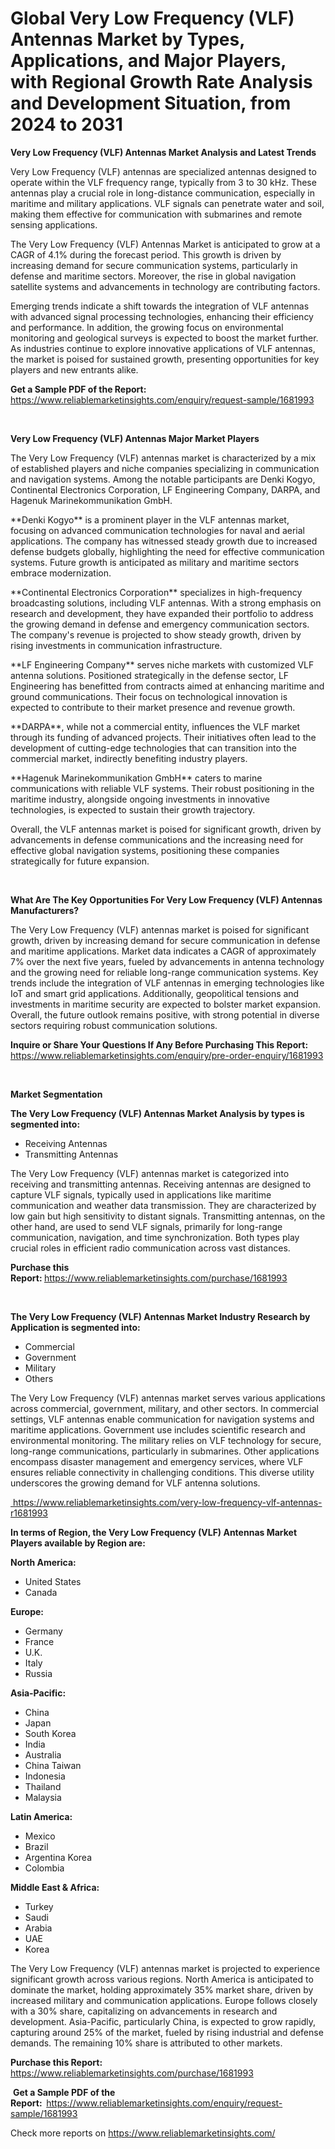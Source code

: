 <p><h1>Global Very Low Frequency (VLF) Antennas Market by Types, Applications, and Major Players, with Regional Growth Rate Analysis and Development Situation, from 2024 to 2031</h1></p><p><strong>Very Low Frequency (VLF) Antennas Market Analysis and Latest Trends</strong></p>
<p><p>Very Low Frequency (VLF) antennas are specialized antennas designed to operate within the VLF frequency range, typically from 3 to 30 kHz. These antennas play a crucial role in long-distance communication, especially in maritime and military applications. VLF signals can penetrate water and soil, making them effective for communication with submarines and remote sensing applications.</p><p>The Very Low Frequency (VLF) Antennas Market is anticipated to grow at a CAGR of 4.1% during the forecast period. This growth is driven by increasing demand for secure communication systems, particularly in defense and maritime sectors. Moreover, the rise in global navigation satellite systems and advancements in technology are contributing factors. </p><p>Emerging trends indicate a shift towards the integration of VLF antennas with advanced signal processing technologies, enhancing their efficiency and performance. In addition, the growing focus on environmental monitoring and geological surveys is expected to boost the market further. As industries continue to explore innovative applications of VLF antennas, the market is poised for sustained growth, presenting opportunities for key players and new entrants alike.</p></p>
<p><strong>Get a Sample PDF of the Report:&nbsp;</strong> <a href="https://www.reliablemarketinsights.com/enquiry/request-sample/1681993?utm_campaign=2012&utm_medium=2&utm_source=Github&utm_content=ia&utm_term=29122024&utm_id=very-low-frequency-vlf-antennas">https://www.reliablemarketinsights.com/enquiry/request-sample/1681993</a></p>
<p>&nbsp;</p>
<p><strong>Very Low Frequency (VLF) Antennas Major Market Players</strong></p>
<p><p>The Very Low Frequency (VLF) antennas market is characterized by a mix of established players and niche companies specializing in communication and navigation systems. Among the notable participants are Denki Kogyo, Continental Electronics Corporation, LF Engineering Company, DARPA, and Hagenuk Marinekommunikation GmbH.</p><p>**Denki Kogyo** is a prominent player in the VLF antennas market, focusing on advanced communication technologies for naval and aerial applications. The company has witnessed steady growth due to increased defense budgets globally, highlighting the need for effective communication systems. Future growth is anticipated as military and maritime sectors embrace modernization.</p><p>**Continental Electronics Corporation** specializes in high-frequency broadcasting solutions, including VLF antennas. With a strong emphasis on research and development, they have expanded their portfolio to address the growing demand in defense and emergency communication sectors. The company's revenue is projected to show steady growth, driven by rising investments in communication infrastructure.</p><p>**LF Engineering Company** serves niche markets with customized VLF antenna solutions. Positioned strategically in the defense sector, LF Engineering has benefitted from contracts aimed at enhancing maritime and ground communications. Their focus on technological innovation is expected to contribute to their market presence and revenue growth.</p><p>**DARPA**, while not a commercial entity, influences the VLF market through its funding of advanced projects. Their initiatives often lead to the development of cutting-edge technologies that can transition into the commercial market, indirectly benefiting industry players.</p><p>**Hagenuk Marinekommunikation GmbH** caters to marine communications with reliable VLF systems. Their robust positioning in the maritime industry, alongside ongoing investments in innovative technologies, is expected to sustain their growth trajectory.</p><p>Overall, the VLF antennas market is poised for significant growth, driven by advancements in defense communications and the increasing need for effective global navigation systems, positioning these companies strategically for future expansion.</p></p>
<p>&nbsp;</p>
<p><strong>What Are The Key Opportunities For Very Low Frequency (VLF) Antennas Manufacturers?</strong></p>
<p><p>The Very Low Frequency (VLF) antennas market is poised for significant growth, driven by increasing demand for secure communication in defense and maritime applications. Market data indicates a CAGR of approximately 7% over the next five years, fueled by advancements in antenna technology and the growing need for reliable long-range communication systems. Key trends include the integration of VLF antennas in emerging technologies like IoT and smart grid applications. Additionally, geopolitical tensions and investments in maritime security are expected to bolster market expansion. Overall, the future outlook remains positive, with strong potential in diverse sectors requiring robust communication solutions.</p></p>
<p><strong>Inquire or Share Your Questions If Any Before Purchasing This Report:</strong> <a href="https://www.reliablemarketinsights.com/enquiry/pre-order-enquiry/1681993?utm_campaign=2012&utm_medium=2&utm_source=Github&utm_content=ia&utm_term=29122024&utm_id=very-low-frequency-vlf-antennas">https://www.reliablemarketinsights.com/enquiry/pre-order-enquiry/1681993</a></p>
<p>&nbsp;</p>
<p><strong>Market Segmentation</strong></p>
<p><strong>The Very Low Frequency (VLF) Antennas Market Analysis by types is segmented into:</strong></p>
<p><ul><li>Receiving Antennas</li><li>Transmitting Antennas</li></ul></p>
<p><p>The Very Low Frequency (VLF) antennas market is categorized into receiving and transmitting antennas. Receiving antennas are designed to capture VLF signals, typically used in applications like maritime communication and weather data transmission. They are characterized by low gain but high sensitivity to distant signals. Transmitting antennas, on the other hand, are used to send VLF signals, primarily for long-range communication, navigation, and time synchronization. Both types play crucial roles in efficient radio communication across vast distances.</p></p>
<p><strong>Purchase this Report:&nbsp;</strong><a href="https://www.reliablemarketinsights.com/purchase/1681993?utm_campaign=2012&utm_medium=2&utm_source=Github&utm_content=ia&utm_term=29122024&utm_id=very-low-frequency-vlf-antennas">https://www.reliablemarketinsights.com/purchase/1681993</a></p>
<p>&nbsp;</p>
<p><strong>The Very Low Frequency (VLF) Antennas Market Industry Research by Application is segmented into:</strong></p>
<p><ul><li>Commercial</li><li>Government</li><li>Military</li><li>Others</li></ul></p>
<p><p>The Very Low Frequency (VLF) antennas market serves various applications across commercial, government, military, and other sectors. In commercial settings, VLF antennas enable communication for navigation systems and maritime applications. Government use includes scientific research and environmental monitoring. The military relies on VLF technology for secure, long-range communications, particularly in submarines. Other applications encompass disaster management and emergency services, where VLF ensures reliable connectivity in challenging conditions. This diverse utility underscores the growing demand for VLF antenna solutions.</p></p>
<p><a href="https://www.reliablemarketinsights.com/very-low-frequency-vlf-antennas-r1681993?utm_campaign=2012&utm_medium=2&utm_source=Github&utm_content=ia&utm_term=29122024&utm_id=very-low-frequency-vlf-antennas">&nbsp;https://www.reliablemarketinsights.com/very-low-frequency-vlf-antennas-r1681993</a></p>
<p><strong>In terms of Region, the Very Low Frequency (VLF) Antennas Market Players available by Region are:</strong></p>
<p>
    <p> <strong> North America: </strong>
        <ul>
            <li>United States</li>
            <li>Canada</li>
        </ul>
        </p> 
    <p> <strong> Europe: </strong>
        <ul>
            <li>Germany</li>
            <li>France</li>
            <li>U.K.</li>
            <li>Italy</li>
            <li>Russia</li>
        </ul>
        </p> 
    <p> <strong> Asia-Pacific: </strong>
        <ul>
            <li>China</li>
            <li>Japan</li>
            <li>South Korea</li>
            <li>India</li>
            <li>Australia</li>
            <li>China Taiwan</li>
            <li>Indonesia</li>
            <li>Thailand</li>
            <li>Malaysia</li>
        </ul>
        </p> 
    <p> <strong> Latin America: </strong>
        <ul>
            <li>Mexico</li>
            <li>Brazil</li>
            <li>Argentina Korea</li>
            <li>Colombia</li>
        </ul>
        </p> 
    <p> <strong> Middle East & Africa: </strong>
        <ul>
            <li>Turkey</li>
            <li>Saudi</li>
            <li>Arabia</li>
            <li>UAE</li>
            <li>Korea</li>
        </ul>
    </p>
    </p>
<p><p>The Very Low Frequency (VLF) antennas market is projected to experience significant growth across various regions. North America is anticipated to dominate the market, holding approximately 35% market share, driven by increased military and communication applications. Europe follows closely with a 30% share, capitalizing on advancements in research and development. Asia-Pacific, particularly China, is expected to grow rapidly, capturing around 25% of the market, fueled by rising industrial and defense demands. The remaining 10% share is attributed to other markets.</p></p>
<p><strong>Purchase this Report: </strong><a href="https://www.reliablemarketinsights.com/purchase/1681993?utm_campaign=2012&utm_medium=2&utm_source=Github&utm_content=ia&utm_term=29122024&utm_id=very-low-frequency-vlf-antennas">https://www.reliablemarketinsights.com/purchase/1681993</a></p>
<p>&nbsp;<strong>Get a Sample PDF of the Report:&nbsp;&nbsp;</strong><a href="https://www.reliablemarketinsights.com/enquiry/request-sample/1681993?utm_campaign=2012&utm_medium=2&utm_source=Github&utm_content=ia&utm_term=29122024&utm_id=very-low-frequency-vlf-antennas">https://www.reliablemarketinsights.com/enquiry/request-sample/1681993</a></p>
<p><strong></strong></p>
<p>Check more reports on <a href="https://www.reliablemarketinsights.com/?utm_campaign=2012&utm_medium=2&utm_source=Github&utm_content=ia&utm_term=29122024&utm_id=very-low-frequency-vlf-antennas">https://www.reliablemarketinsights.com/</a></p>